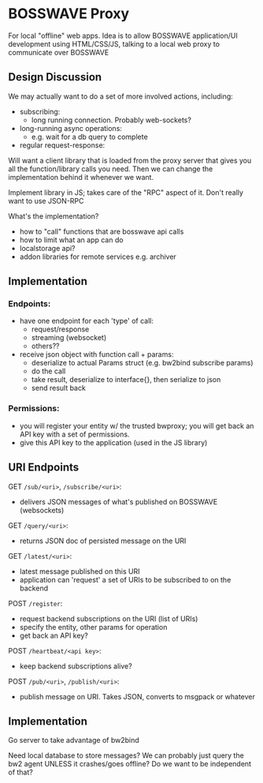 # BOSSWAVE Proxy

For local "offline" web apps. Idea is to allow BOSSWAVE application/UI development using HTML/CSS/JS, talking to a local web proxy to communicate over BOSSWAVE

## Design Discussion

We may actually want to do a set of more involved actions, including:
- subscribing:
    - long running connection. Probably web-sockets?
- long-running async operations:
    - e.g. wait for a db query to complete
- regular request-response:

Will want a client library that is loaded from the proxy server that gives you all the function/library calls you need.
Then we can change the implementation behind it whenever we want.

Implement library in JS; takes care of the "RPC" aspect of it. Don't really want to use JSON-RPC

What's the implementation?
- how to "call" functions that are bosswave api calls
- how to limit what an app can do
- localstorage api?
- addon libraries for remote services e.g. archiver

## Implementation

### Endpoints:
- have one endpoint for each 'type' of call:
    - request/response
    - streaming (websocket)
    - others??
- receive json object with function call + params:
    - deserialize to actual Params struct (e.g. bw2bind subscribe params)
    - do the call
    - take result, deserialize to interface{}, then serialize to json
    - send result back

### Permissions:
- you will register your entity w/ the trusted bwproxy; you will get back an API key with a set of permissions.
- give this API key to the application (used in the JS library)



## URI Endpoints

GET `/sub/<uri>`, `/subscribe/<uri>`:
- delivers JSON messages of what's published on BOSSWAVE (websockets)

GET `/query/<uri>`:
- returns JSON doc of persisted message on the URI

GET `/latest/<uri>`:
- latest message published on this URI
- application can 'request' a set of URIs to be subscribed to on the backend

POST `/register`:
- request backend subscriptions on the URI (list of URIs)
- specify the entity, other params for operation
- get back an API key?

POST `/heartbeat/<api key>`:
- keep backend subscriptions alive?

POST `/pub/<uri>`, `/publish/<uri>`:
- publish message on URI. Takes JSON, converts to msgpack or whatever

## Implementation

Go server to take advantage of bw2bind

Need local database to store messages? We can probably just query the bw2 agent UNLESS it crashes/goes offline? Do we want to be independent of that?
